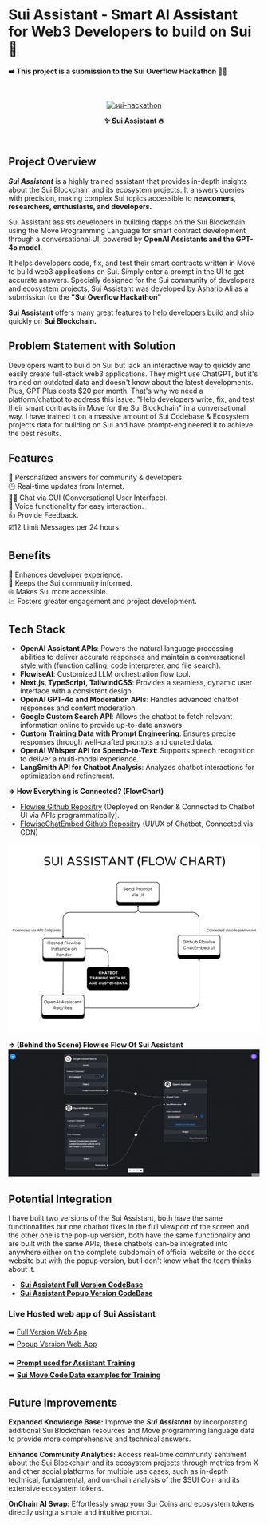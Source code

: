 # Sui Assistant - Smart AI Assistant for Web3 Developers to build on Sui 🤖

**➡️ This project is a submission to the Sui Overflow Hackathon 👨‍💻**

<br>
<p style="text-align: center" align="center">
<a href="https://ibb.co/7nD2yZf"><img src="https://i.ibb.co/qN8k1cS/sui-hackathon.png" alt="sui-hackathon" border="0"></a>
<div align="center"> <strong> ✨ Sui Assistant 🔥 </strong> </p>
</div>
<br>

## Project Overview

***Sui Assistant*** is a highly trained assistant that provides in-depth insights about the Sui Blockchain and its ecosystem projects. It answers queries with precision, making complex Sui topics accessible to **newcomers, researchers, enthusiasts, and developers.** <br>

Sui Assistant assists developers in building dapps on the Sui Blockchain using the Move Programming Language for smart contract development through a conversational UI, powered by **OpenAI Assistants and the GPT-4o model.** <br>

It helps developers code, fix, and test their smart contracts written in Move to build web3 applications on Sui. Simply enter a prompt in the UI to get accurate answers. Specially designed for the Sui community of developers and ecosystem projects, Sui Assistant was developed by Asharib Ali as a submission for the **"Sui Overflow Hackathon"** <br>

**Sui Assistant** offers many great features to help developers build and ship quickly on **Sui Blockchain.** <br>

## Problem Statement with Solution

Developers want to build on Sui but lack an interactive way to quickly and easily create full-stack web3 applications. They might use ChatGPT, but it's trained on outdated data and doesn't know about the latest developments. Plus, GPT Plus costs $20 per month. That's why we need a platform/chatbot to address this issue: "Help developers write, fix, and test their smart contracts in Move for the Sui Blockchain" in a conversational way. I have trained it on a massive amount of Sui Codebase & Ecosystem projects data for building on Sui and have prompt-engineered it to achieve the best results.

## Features

🎯 Personalized answers for community & developers. <br>
🕒 Real-time updates from Internet. <br>
👨‍💻 Chat via CUI (Conversational User Interface). <br>
🎤 Voice functionality for easy interaction. <br>
👍 Provide Feedback. <br>
☑️12 Limit Messages per 24 hours. <br>

## Benefits

🌟 Enhances developer experience. <br>
📰 Keeps the Sui community informed. <br>
🌐 Makes Sui more accessible. <br>
📈 Fosters greater engagement and project development. <br>

## Tech Stack

- **OpenAI Assistant APIs**: Powers the natural language processing abilities to deliver accurate responses and maintain a conversational style with (function calling, code interpreter, and file search).
- **FlowiseAI**: Customized LLM orchestration flow tool.
- **Next.js, TypeScript, TailwindCSS**: Provides a seamless, dynamic user interface with a consistent design.
- **OpenAI GPT-4o and Moderation APIs**: Handles advanced chatbot responses and content moderation.
- **Google Custom Search API**: Allows the chatbot to fetch relevant information online to provide up-to-date answers.
- **Custom Training Data with Prompt Engineering**: Ensures precise responses through well-crafted prompts and curated data.
- **OpenAI Whisper API for Speech-to-Text**: Supports speech recognition to deliver a multi-modal experience.
- **LangSmith API for Chatbot Analysis**: Analyzes chatbot interactions for optimization and refinement.

**=> How Everything is Connected? (FlowChart)**

- [Flowise Github Repositry](https://github.com/AsharibAli/flowise) (Deployed on Render & Connected to Chatbot UI via APIs programmatically).
- [FlowiseChatEmbed Github Repositry](https://github.com/AsharibAli/FlowiseChatEmbed) (UI/UX of Chatbot, Connected via CDN)

![SuiFlowChart](./readme-assets/SuiAssistant-flowchart.png)

**=> (Behind the Scene) Flowise Flow Of Sui Assistant**
![flowise-flow-of-sui-assistant](./readme-assets/flowise-flow-of-sui-assistant.png)


## Potential Integration

I have built two versions of the Sui Assistant, both have the same functionalities but one chatbot fixes in the full viewport of the screen and the other one is the pop-up version, both have the same functionality and are built with the same APIs, these chatbots can-be integrated into anywhere either on the complete subdomain of official website or the docs website but with the popup version, but I don't know what the team thinks about it.

- **[Sui Assistant Full Version CodeBase](./sui-assistant/)**
- **[Sui Assistant Popup Version CodeBase](./sui-assistant-popup/)**

### Live Hosted web app of Sui Assistant

➡️ [Full Version Web App](https://sui-assistant.vercel.app/) <br>
➡️ [Popup Version Web App](https://sui-assistant-popup.vercel.app/) <br>

➡️ **[Prompt used for Assistant Training](./prompt-engineering/prompt.md)** <br>
➡️ **[Sui Move Code Data examples for Training](./data/sui-codebase/)** <br>

## Future Improvements

**Expanded Knowledge Base:** Improve the ***Sui Assistant*** by incorporating additional Sui Blockchain resources and Move programming language data to provide more comprehensive and technical answers.<br>

**Enhance Community Analytics:** Access real-time community sentiment about the Sui Blockchain and its ecosystem projects through metrics from X and other social platforms for multiple use cases, such as in-depth technical, fundamental, and on-chain analysis of the $SUI Coin and its extensive ecosystem tokens. <br>

**OnChain AI Swap:** Effortlessly swap your Sui Coins and ecosystem tokens directly using a simple and intuitive prompt.
